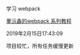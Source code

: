 学习 webpack

[董沅鑫的webpack 系列教程](https://github.com/dongyuanxin/webpack-demos)



2019年2月15日17:43:09

项目较忙，所有任务缓慢更新